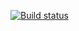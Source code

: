 [![Build status](https://ci.appveyor.com/api/projects/status/69lc5p1ocg09rod8?svg=true)](https://ci.appveyor.com/project/PopovEvgeniy010/apitest-gi0il)
